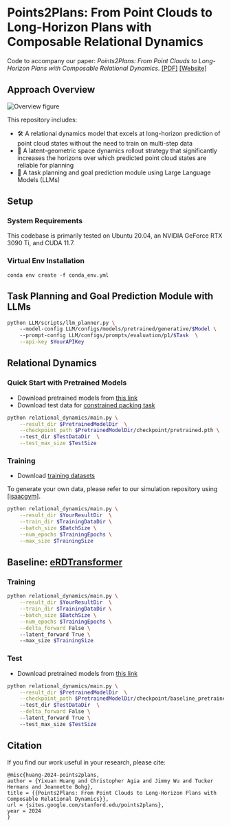 # Points2Plans: From Point Clouds to Long-Horizon Plans with Composable Relational Dynamics 
Code to accompany our paper: _Points2Plans: From Point Clouds to Long-Horizon Plans with Composable Relational Dynamics_. [[PDF]](arxiv.org/pdf/2408.14769) [[Website]](https://sites.google.com/stanford.edu/points2plans)

## Approach Overview
![Overview figure](images/teaser.png)

This repository includes: 

* :hammer_and_wrench: A relational dynamics model that excels at long-horizon prediction of point cloud states without the need to train on multi-step data
* :rocket: A latent-geometric space dynamics rollout strategy that significantly increases the horizons over which predicted point cloud states are reliable for planning  
* 🦾 A task planning and goal prediction module using Large Language Models (LLMs)

## Setup 
### System Requirements
This codebase is primarily tested on Ubuntu 20.04, an NVIDIA GeForce RTX 3090 Ti, and CUDA 11.7.  

### Virtual Env Installation
```
conda env create -f conda_env.yml
```

## Task Planning and Goal Prediction Module with LLMs
```bash
python LLM/scripts/llm_planner.py \ 
    --model-config LLM/configs/models/pretrained/generative/$Model \ 
    --prompt-config LLM/configs/prompts/evaluation/p1/$Task  \
    --api-key $YourAPIKey
```

## Relational Dynamics 
### Quick Start with Pretrained Models
- Download pretrained models from [this link](https://huggingface.co/datasets/ll4ma-lab/Points2Plans/tree/main/pretrained_model)
- Download test data for [constrained packing task](https://huggingface.co/datasets/ll4ma-lab/Points2Plans/tree/main/test)

```bash
python relational_dynamics/main.py \
    --result_dir $PretrainedModelDir  \
    --checkpoint_path $PretrainedModelDir/checkpoint/pretrained.pth \ 
    --test_dir $TestDataDir  \
    --test_max_size $TestSize 
```

### Training

- Download [training datasets](https://huggingface.co/datasets/ll4ma-lab/Points2Plans/tree/main/train)

To generate your own data, please refer to our simulation repository using [[isaacgym]](https://bitbucket.org/robot-learning/ll4ma_isaac/src/CoRL_2024/). 

```bash
python relational_dynamics/main.py \
    --result_dir $YourResultDir  \
    --train_dir $TrainingDataDir \
    --batch_size $BatchSize \
    --num_epochs $TrainingEpochs \
    --max_size $TrainingSize 
```

## Baseline: [eRDTransformer](https://sites.google.com/view/erelationaldynamics)

### Training 
```bash
python relational_dynamics/main.py \
    --result_dir $YourResultDir  \
    --train_dir $TrainingDataDir \
    --batch_size $BatchSize \
    --num_epochs $TrainingEpochs \
    --delta_forward False \ 
    --latent_forward True \ 
    --max_size $TrainingSize 
```

### Test 
- Download pretrained models from [this link](https://huggingface.co/datasets/ll4ma-lab/Points2Plans/tree/main/baseline_pretrained)

```bash
python relational_dynamics/main.py \
    --result_dir $PretrainedModelDir  \
    --checkpoint_path $PretrainedModelDir/checkpoint/baseline_pretrained.pth \ 
    --test_dir $TestDataDir  \
    --delta_forward False \ 
    --latent_forward True \ 
    --test_max_size $TestSize 
```


## Citation
If you find our work useful in your research, please cite:
```
@misc{huang-2024-points2plans,
author = {Yixuan Huang and Christopher Agia and Jimmy Wu and Tucker Hermans and Jeannette Bohg},
title = {{Points2Plans: From Point Clouds to Long-Horizon Plans with Composable Relational Dynamics}},
url = {sites.google.com/stanford.edu/points2plans},
year = 2024
}
```